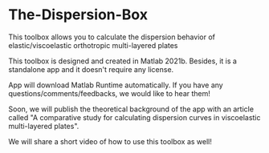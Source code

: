 # The-Dispersion-Box
This toolbox allows you to calculate the dispersion behavior of elastic/viscoelastic orthotropic multi-layered plates

This toolbox is designed and created in Matlab 2021b. Besides, it is a standalone app and it doesn't require any license.  

App will download Matlab Runtime automatically. If you have any questions/comments/feedbacks, we would like to hear them!

Soon, we will publish the theoretical background of the app with an article called "A comparative study for calculating dispersion curves in viscoelastic multi-layered plates".

We will share a short video of how to use this toolbox as well!
